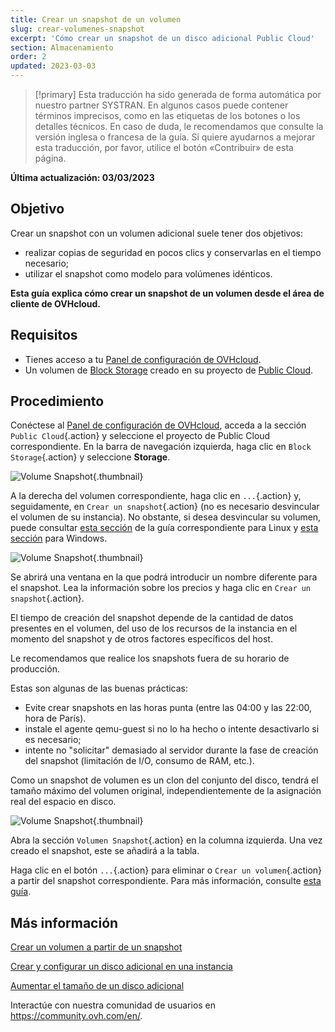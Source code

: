 ```yaml
---
title: Crear un snapshot de un volumen
slug: crear-volumenes-snapshot
excerpt: 'Cómo crear un snapshot de un disco adicional Public Cloud'
section: Almacenamiento
order: 2
updated: 2023-03-03
---
```


> [!primary]
> Esta traducción ha sido generada de forma automática por nuestro partner SYSTRAN. En algunos casos puede contener términos imprecisos, como en las etiquetas de los botones o los detalles técnicos. En caso de duda, le recomendamos que consulte la versión inglesa o francesa de la guía. Si quiere ayudarnos a mejorar esta traducción, por favor, utilice el botón «Contribuir» de esta página.
> 

**Última actualización: 03/03/2023**

## Objetivo

Crear un snapshot con un volumen adicional suele tener dos objetivos:

- realizar copias de seguridad en pocos clics y conservarlas en el tiempo necesario;
- utilizar el snapshot como modelo para volúmenes idénticos.

**Esta guía explica cómo crear un snapshot de un volumen desde el área de cliente de OVHcloud.**

## Requisitos

- Tienes acceso a tu [Panel de configuración de OVHcloud](https://www.ovh.com/auth/?action=gotomanager&from=https://www.ovh.es/&ovhSubsidiary=es).
- Un volumen de [Block Storage](../crear_y_configurar_un_disco_adicional_en_una_instancia/) creado en su proyecto de [Public Cloud](https://www.ovhcloud.com/es-es/public-cloud/).

## Procedimiento

Conéctese al [Panel de configuración de OVHcloud](https://www.ovh.com/auth/?action=gotomanager&from=https://www.ovh.es/&ovhSubsidiary=es), acceda a la sección `Public Cloud`{.action} y seleccione el proyecto de Public Cloud correspondiente. En la barra de navegación izquierda, haga clic en `Block Storage`{.action} y seleccione **Storage**.

![Volume Snapshot](images/volume_snapshot01.png){.thumbnail}

A la derecha del volumen correspondiente, haga clic en `...`{.action} y, seguidamente, en `Crear un snapshot`{.action} (no es necesario desvincular el volumen de su instancia). No obstante, si desea desvincular su volumen, puede consultar [esta sección](https://docs.ovh.com/es/public-cloud/crear_y_configurar_un_disco_adicional_en_una_instancia/desvincular-un-volumen/#en-linux) de la guía correspondiente para Linux y [esta sección](https://docs.ovh.com/es/public-cloud/crear_y_configurar_un_disco_adicional_en_una_instancia/desvincular-un-volumen/#en-windows) para Windows.

![Volume Snapshot](images/volume_snapshot02.png){.thumbnail}

Se abrirá una ventana en la que podrá introducir un nombre diferente para el snapshot. Lea la información sobre los precios y haga clic en `Crear un snapshot`{.action}.

El tiempo de creación del snapshot depende de la cantidad de datos presentes en el volumen, del uso de los recursos de la instancia en el momento del snapshot y de otros factores específicos del host.

Le recomendamos que realice los snapshots fuera de su horario de producción.

Estas son algunas de las buenas prácticas:

- Evite crear snapshots en las horas punta (entre las 04:00 y las 22:00, hora de París).
- instale el agente qemu-guest si no lo ha hecho o intente desactivarlo si es necesario;
- intente no "solicitar" demasiado al servidor durante la fase de creación del snapshot (limitación de I/O, consumo de RAM, etc.).

Como un snapshot de volumen es un clon del conjunto del disco, tendrá el tamaño máximo del volumen original, independientemente de la asignación real del espacio en disco.

![Volume Snapshot](images/volume_snapshot03.png){.thumbnail}

Abra la sección `Volumen Snapshot`{.action} en la columna izquierda. Una vez creado el snapshot, este se añadirá a la tabla.

Haga clic en el botón `...`{.action} para eliminar o `Crear un volumen`{.action} a partir del snapshot correspondiente. Para más información, consulte [esta guía](../create-volume-from-backup/).

## Más información

[Crear un volumen a partir de un snapshot](../create-volume-from-backup/)

[Crear y configurar un disco adicional en una instancia](../crear_y_configurar_un_disco_adicional_en_una_instancia/)

[Aumentar el tamaño de un disco adicional](../aumentar_el_tamano_de_un_disco_adicional/)

Interactúe con nuestra comunidad de usuarios en <https://community.ovh.com/en/>.